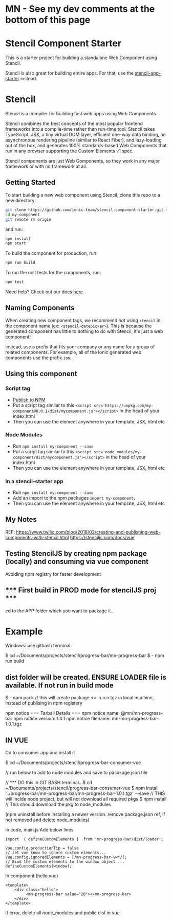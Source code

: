 
# MN - See my dev comments at the bottom of this page

# Stencil Component Starter

This is a starter project for building a standalone Web Component using Stencil.

Stencil is also great for building entire apps. For that, use the [stencil-app-starter](https://github.com/ionic-team/stencil-app-starter) instead.

# Stencil

Stencil is a compiler for building fast web apps using Web Components.

Stencil combines the best concepts of the most popular frontend frameworks into a compile-time rather than run-time tool.  Stencil takes TypeScript, JSX, a tiny virtual DOM layer, efficient one-way data binding, an asynchronous rendering pipeline (similar to React Fiber), and lazy-loading out of the box, and generates 100% standards-based Web Components that run in any browser supporting the Custom Elements v1 spec.

Stencil components are just Web Components, so they work in any major framework or with no framework at all.

## Getting Started

To start building a new web component using Stencil, clone this repo to a new directory:

```bash
git clone https://github.com/ionic-team/stencil-component-starter.git my-component
cd my-component
git remote rm origin
```

and run:

```bash
npm install
npm start
```

To build the component for production, run:

```bash
npm run build
```

To run the unit tests for the components, run:

```bash
npm test
```

Need help? Check out our docs [here](https://stenciljs.com/docs/my-first-component).


## Naming Components

When creating new component tags, we recommend _not_ using `stencil` in the component name (ex: `<stencil-datepicker>`). This is because the generated component has little to nothing to do with Stencil; it's just a web component!

Instead, use a prefix that fits your company or any name for a group of related components. For example, all of the Ionic generated web components use the prefix `ion`.


## Using this component

### Script tag

- [Publish to NPM](https://docs.npmjs.com/getting-started/publishing-npm-packages)
- Put a script tag similar to this `<script src='https://unpkg.com/my-component@0.0.1/dist/mycomponent.js'></script>` in the head of your index.html
- Then you can use the element anywhere in your template, JSX, html etc

### Node Modules
- Run `npm install my-component --save`
- Put a script tag similar to this `<script src='node_modules/my-component/dist/mycomponent.js'></script>` in the head of your index.html
- Then you can use the element anywhere in your template, JSX, html etc

### In a stencil-starter app
- Run `npm install my-component --save`
- Add an import to the npm packages `import my-component;`
- Then you can use the element anywhere in your template, JSX, html etc

## My Notes
REF:
https://www.twilio.com/blog/2018/02/creating-and-publishing-web-components-with-stencil.html
https://stenciljs.com/docs/vue


 ## Testing StencilJS by creating npm package (locally) and consuming via vue component
 Avoiding npm registry for faster development

 ## *** First build in PROD mode for stencilJS proj ***
 cd to the APP folder which you want to package it...

# Example
Windows: use gitbash terminal

$ cd ~/Documents/projects/stencil/progress-bar/mn-progress-bar
$ - npm run build
## dist folder will be created. ENSURE LOADER file is available. If not run in build mode
$ - npm pack    // this will create package <<pkg-name>>-n.n.n.tgz in local machine, instead of  publising in npm registery

npm notice === Tarball Details ===
npm notice name:          @mn/mn-progress-bar
npm notice version:       1.0.1
npm notice filename:      mn-mn-progress-bar-1.0.1.tgz


## IN VUE
Cd to consumer app and install it

$ cd ~/Documents/projects/stencil/progress-bar-consumer-vue

// run below to add to node modules and save to pacakage.json file

// *** DO this in GIT BASH terminal..
 $ cd ~/Documents/projects/stencil/progress-bar-consumer-vue
$ npm install '../progress-bar/mn-progress-bar/mn-progress-bar-1.0.1.tgz' --save
// THIS will inclde node project, but will not download all required pkgs
$ npm install   // This should download the pkg to node_modules

(npm uninstall before installing a newer version. remove package.json ref, if not removed and delete node_modules)

In code, main.js
Add below lines 

	import  { defineCustomElements }  from 'mn-progress-bar/dist/loader';

	Vue.config.productionTip = false
	// let vue know to ignore custom elements...
	Vue.config.ignoredElements = [/mn-progress-bar-\w*/];
	// Bind the custom elements to the window object ...
	defineCustomElements(window);


In component (hello.vue)

	<template>
  	    <div class="hello">
    		 <mn-progress-bar value="20"></mn-progress-bar>
	    </div>
	</template>


If error, delete all node_modules and public dist in vue


